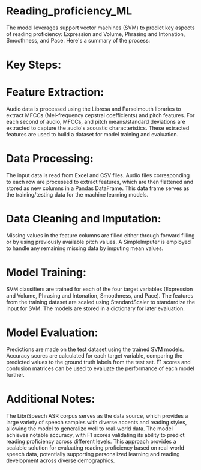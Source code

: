 # Reading_proficiency_ML
The model leverages support vector machines (SVM) to predict key aspects of reading proficiency: Expression and Volume, Phrasing and Intonation, Smoothness, and Pace. Here's a summary of the process:

# Key Steps:
# Feature Extraction:

Audio data is processed using the Librosa and Parselmouth libraries to extract MFCCs (Mel-frequency cepstral coefficients) and pitch features.
For each second of audio, MFCCs, and pitch means/standard deviations are extracted to capture the audio's acoustic characteristics.
These extracted features are used to build a dataset for model training and evaluation.
# Data Processing:

The input data is read from Excel and CSV files. Audio files corresponding to each row are processed to extract features, which are then flattened and stored as new columns in a Pandas DataFrame.
This data frame serves as the training/testing data for the machine learning models.
# Data Cleaning and Imputation:

Missing values in the feature columns are filled either through forward filling or by using previously available pitch values.
A SimpleImputer is employed to handle any remaining missing data by imputing mean values.
# Model Training:

SVM classifiers are trained for each of the four target variables (Expression and Volume, Phrasing and Intonation, Smoothness, and Pace).
The features from the training dataset are scaled using StandardScaler to standardize the input for SVM.
The models are stored in a dictionary for later evaluation.
# Model Evaluation:

Predictions are made on the test dataset using the trained SVM models.
Accuracy scores are calculated for each target variable, comparing the predicted values to the ground truth labels from the test set.
F1 scores and confusion matrices can be used to evaluate the performance of each model further.
# Additional Notes:
The LibriSpeech ASR corpus serves as the data source, which provides a large variety of speech samples with diverse accents and reading styles, allowing the model to generalize well to real-world data.
The model achieves notable accuracy, with F1 scores validating its ability to predict reading proficiency across different levels.
This approach provides a scalable solution for evaluating reading proficiency based on real-world speech data, potentially supporting personalized learning and reading development across diverse demographics.
